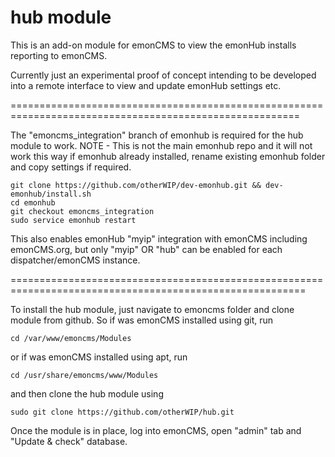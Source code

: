 hub module
==========

This is an add-on module for emonCMS to view the emonHub installs reporting to emonCMS.

Currently just an experimental proof of concept intending to be developed into a remote interface to view and update emonHub settings etc.


========================================================================================================

The "emoncms_integration" branch of emonhub is required for the hub module to work.
NOTE - This is not the main emonhub repo and it will not work this way if emonhub already installed, rename existing emonhub folder and copy settings if required.

    git clone https://github.com/otherWIP/dev-emonhub.git && dev-emonhub/install.sh
    cd emonhub
    git checkout emoncms_integration
    sudo service emonhub restart
    
This also enables emonHub "myip" integration with emonCMS including emonCMS.org, but only "myip" OR "hub" can be enabled for each dispatcher/emonCMS instance.    

    
=========================================================================================================

To install the hub module, just navigate to emoncms folder and clone module from github.
So if was emonCMS installed using git, run

    cd /var/www/emoncms/Modules
    
or if was emonCMS installed using apt, run
    
    cd /usr/share/emoncms/www/Modules
    
and then clone the hub module using
    
    sudo git clone https://github.com/otherWIP/hub.git
    
Once the module is in place, log into emonCMS, open "admin" tab and "Update & check" database.
